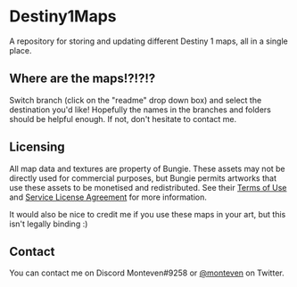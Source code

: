# Destiny1Maps
A repository for storing and updating different Destiny 1 maps, all in a single place.

## Where are the maps!?!?!?

Switch branch (click on the "readme" drop down box) and select the destination you'd like! Hopefully the names in the branches and folders should be helpful enough. If not, don't hesitate to contact me.

## Licensing

All map data and textures are property of Bungie. These assets may not be directly used for commercial purposes, but Bungie permits artworks that use these assets to be monetised and redistributed. See their [Terms of Use](https://www.bungie.net/en/Bungie/Terms) and [Service License Agreement](https://www.bungie.net/7/en/Legal/SLA) for more information.

It would also be nice to credit me if you use these maps in your art, but this isn't legally binding :)

## Contact

You can contact me on Discord Monteven#9258 or [@monteven](https://twitter.com/monteven) on Twitter.
